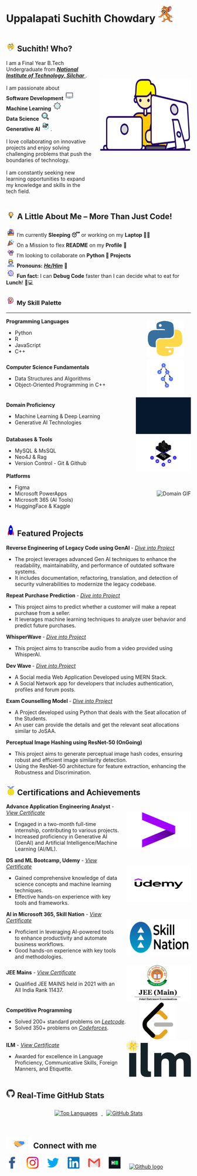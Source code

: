 # Uppalapati Suchith Chowdary&nbsp;<img src="Assets/Jerry_Logo.png" width="45px" height="45px">

<div style="display: flex; align-items: center;">
  <div style="flex: 1;">
    <h2>
      <img alt="Think GIF" src="Assets/think.gif" width="25px" /> Suchith! Who? &nbsp;
    </h2>
    <p>
      I am a Final Year B.Tech Undergraduate from 
      <a href="http://www.nits.ac.in"> <b> <em>National Institute of Technology, Silchar</em> </b></a>.  
      <br><br>
      I am passionate about  <br>
      <b>Software Development</b> <img src="Assets/Software_PC.gif" width="25px">  <br>
      <b>Machine Learning</b> <img src="Assets/Settings.gif" width="25px">  <br>
      <b>Data Science</b> <img src="Assets/analysis.gif" width="25px"> <br>
      <b>Generative AI <img src="Assets/artificial-intelligence.gif" width="25px"></b>.  
      <br><br>
      I love collaborating on innovative projects and enjoy solving challenging problems that push the boundaries of technology.  
      <br><br>
      I am constantly seeking new learning opportunities to expand my knowledge and skills in the tech field.
    </p>
  </div>
  <div>
    <img alt="Designer GIF" src="Assets/Designer.gif" width="250" height="200" style="margin-left: 20px;" />
  </div>
</div>

##  <img alt="GIF" src="Assets/light-bulb.gif" width="25px" height="25px" /> **A Little About Me – More Than Just Code!**
<p>
    <img alt="GIF" src="Assets/president.gif" width="25px" /> I’m currently <b>Sleeping 😴</b> or working on my <b>Laptop 👨‍💻</b>
    <br>
    <img alt="GIF" src="Assets/confetti.gif" width="25px" /> On a Mission to flex <b>README</b> on my <b>Profile</b> 💪
    <br>
    <img alt="GIF" src="Assets/collaboration.gif" width="25px" /> I’m looking to collaborate on <b>Python 🐍 Projects</b>
    <br>
    <img alt="GIF" src="Assets/avatar.gif" width="25px" /> <b>Pronouns:</b> <a href="https://pronoun.is/he"><b><em>He/Him</em></b></a> 🧔
    <br>
    <img alt="GIF" src="Assets/disco-ball.gif" width="25px" /> <b>Fun fact:</b> I can <b>Debug Code</b> faster than I can decide what to eat for <b>Lunch</b>! 🍕💻
</p>

###  <img alt="GIF" src="Assets/creative-thinking.gif" width="25px" /> **My Skill Palette**
<hr>
<p>

<div style="display: flex; align-items: center;">
  <div style="flex: 1;">
    <b>Programming Languages</b>
      <ul>
          <li>Python</li>
          <li>R</li>
          <li>JavaScript</li>
          <li>C++</li>
      </ul>
  </div>
  <div>
      <img src="Assets/Python.webp" alt="Python GIF" width="100" height="100" style="margin-right: 20px;margin-left: 20px;"/>
  </div>
</div>

<div style="display: flex; align-items: center;">
  <div style="flex: 1;">
    <b>Computer Science Fundamentals</b>
    <ul>
        <li>Data Structures and Algorithms</li>
        <li>Object-Oriented Programming in C++</li>
    </ul>
  </div>
  <div>
      <img src="Assets/Data_Structure.gif" alt="Data Structure GIF" width="100" height="100" style="margin-left: 20px;margin-right: 20px" />
  </div>
</div>

<div style="display: flex; align-items: center;">
  <div style="flex: 1;">
    <b>Domain Proficiency</b>
    <ul>
        <li>Machine Learning & Deep Learning</li>
        <li>Generative AI Technologies</li>
    </ul>
  </div>
  <div>
      <img src="Assets/Data_Science.webp" alt="Domain GIF" width="150" height="100" style="margin-left: 20px;" />
  </div>
</div>

<div style="display: flex; align-items: center;">
  <div style="flex: 1;">
    <b>Databases & Tools</b>
    <ul>
        <li>MySQL & MsSQL</li>
        <li>Neo4J & Rag</li>
        <li>Version Control - Git & Github</li>
    </ul>
  </div>
  <div>
      <img src="Assets/SQL.gif" alt="Database GIF" width="150" height="100" style="margin-left: 20px;" />
  </div>
</div>

<div style="display: flex; align-items: center;">
  <div style="flex: 1;">
    <b>Platforms</b>
    <ul>
        <li>Figma</li>
        <li>Microsoft PowerApps</li>
        <li>Microsoft 365 (AI Tools)</li>
        <li>HuggingFace & Kaggle</li>
    </ul>
  </div>
  <div>
      <img src="Assets/figma.gif" alt="Domain GIF" width="150" height="100" style="margin-left: 20px;" />
  </div>
</div>

</p>

##  <img alt="GIF" src="Assets/Rocket.gif" width="25px" /> **Featured Projects**
<p>

<b> Reverse Engineering of Legacy Code using GenAI </b> - <a href="https://github.com/Suchith-2002/Reverse-Engineering-Legacy-Code"> <u><em> Dive into Project </em></u> </a>
- The project leverages advanced Gen AI techniques to enhance the readability, maintainability, and performance of outdated software systems.
- It includes documentation, refactoring, translation, and detection of security vulnerabilities to modernize the legacy codebase.

<b> Repeat Purchase Prediction </b> - <a href="https://github.com/Suchith-2002/Repeat-Purchase-Prediction"> <u><em> Dive into Project </em></u> </a>
- This project aims to predict whether a customer will make a repeat purchase from a seller.
- It leverages machine learning techniques to analyze user behavior and predict future purchases.

<b> WhisperWave </b> - <a href="https://github.com/Suchith-2002/WhisperWave"> <u><em> Dive into Project </em></u> </a>
- This project aims to transcribe audio from a video provided using WhisperAI.

<b> Dev Wave </b> - <a href="https://github.com/Suchith-2002/Dev-Wave"> <u><em> Dive into Project </em></u> </a>
- A Social media Web Application Developed using MERN Stack.
- A Social Network app for developers that includes authentication, profiles and forum posts.

<b> Exam Counselling Model </b> - <a href="https://github.com/Suchith-2002/Exam-Counselling-Model"> <u><em> Dive into Project </em></u> </a>
- A Project developed using Python that deals with the Seat allocation of the Students.
- An user can provide the details and get the relevant seat allocations similar to JoSAA.

<b> Perceptual Image Hashing using ResNet-50 (OnGoing) </b>
- This project aims to generate perceptual image hash codes, ensuring robust and efficient image similarity detection.
- Using the ResNet-50 architecture for feature extraction, enhancing the Robustness and Discrimination.

</p>

##  <img alt="GIF" src="Assets/Medal.gif" width="25px" /> **Certifications and Achievements**
<p>
<div style="display: flex; align-items: center;">
  <div style="flex: 1;">
    <b>Advance Application Engineering Analyst</b> - <a href="https://drive.google.com/file/d/1uOzXsh1KLkYmcteosHzDawBRLhDjksGS/view?usp=sharing"> <u><em> View Certificate </em></u> </a>
    <ul>
        <li>Engaged in a two-month full-time internship, contributing to various projects.</li>
        <li>Increased proficiency in Generative AI (GenAI) and Artificial Intelligence/Machine Learning (AI/ML).</li>
    </ul>
  </div>
  <div>
      <a href="https://www.accenture.com/us-en"><img src="Assets/Accenture-Emblem.png" alt="Accenture GIF" width="175" height="100" style="margin-left: 20px;" /></a>
  </div>
</div>

<div style="display: flex; align-items: center;">
  <div style="flex: 1;">
    <b>DS and ML Bootcamp, Udemy</b> - <a href="https://drive.google.com/file/d/1qWndDDh2HXZvx7hcG3qHKparFz7jbFg_/view?usp=sharing"> <u><em> View Certificate </em></u> </a>
    <ul>
        <li>Gained comprehensive knowledge of data science concepts and machine learning techniques.</li>
        <li>Effective hands-on experience with key tools and frameworks.</li>
    </ul>
  </div>
  <div>
      <a href="https://www.udemy.com/course/python-for-data-science-and-machine-learning-bootcamp/?srsltid=AfmBOool3d0ite3zHfBvMa4SGNkPxBnA8EfyAEd1QdrJ4K7fIx5j8IDG&couponCode=LEARNNOWPLANS"><img src="Assets/Udemy_Logo.png" alt="Udemy GIF" width="175" height="100" style="margin-left: 20px;" /></a>
  </div>
</div>

<div style="display: flex; align-items: center;">
  <div style="flex: 1;">
    <b>AI in Microsoft 365, Skill Nation</b> - <a href="https://drive.google.com/file/d/1tOBli_JOYbuaxxXiyWETRvPwUwXj65WV/view?usp=sharing"> <u><em> View Certificate </em></u> </a>
    <ul>
        <li>Proficient in leveraging AI-powered tools to enhance productivity and automate business workflows.</li>
        <li>Good hands-on experience with key tools and methodologies.</li>
    </ul>
  </div>
  <div>
      <a href="https://skillnation.ai/workshops/"><img src="Assets/Skill_Nation.png" alt="Skill Nation PNG" width="175" height="100" style="margin-left: 20px;" /></a>
  </div>
</div>

<div style="display: flex; align-items: center;">
  <div style="flex: 1;">
    <b>JEE Mains</b> - <a href="https://drive.google.com/file/d/1s9s8LpfYFWRWyvL2lRRe_YBJj_JjI0L-/view?usp=sharing"> <u><em> View Certificate </em></u> </a>
    <ul>
        <li>Qualified JEE MAINS held in 2021 with an All India Rank 11437.</li>
    </ul>
  </div>
  <div>
      <a href="https://jeemain.nta.nic.in"><img src="Assets/JEE_Logo.jpg" alt="JEE Logo JPG" width="175" height="100" style="margin-left: 20px;" /></a>
  </div>
</div>

<div style="display: flex; align-items: center;">
  <div style="flex: 1;">
    <b>Competitive Programming</b>
    <ul>
        <li>Solved 200+ standard problems on <a href="https://leetcode.com/u/Suchith_U/"><u><em>Leetcode</em></u></a>.</li>
        <li>Solved 350+ problems on <a href="https://codeforces.com/profile/Suchith_1124"><u><em>Codeforces</em></u></a>.</li>
    </ul>
  </div>
  <div>
      <a href="https://leetcode.com/u/"><img src="Assets/Leetcode_Logo.webp" alt="Leetcode Webp" width="100" height="100" style="margin-left: 20px; margin-right: 40px;" /></a>
  </div>
</div>

<div style="display: flex; align-items: center;">
  <div style="flex: 1;">
    <b>ILM</b> - <a href="https://drive.google.com/file/d/1tOBli_JOYbuaxxXiyWETRvPwUwXj65WV/view?usp=sharing"> <u><em> View Certificate </em></u> </a>
    <ul>
        <li>Awarded for excellence in Language Proficiency, Communicative Skills, Foreign Manners, and Etiquette.</li>
    </ul>
  </div>
  <div>
      <a href="https://ilm-india.com"><img src="Assets/ILM_Logo.png" alt="ILM Logo PNG" width="175" height="100" style="margin-left: 20px;" /></a>
  </div>
</div>
</p>

## <img alt="Github GIF" src="Assets/Github_Logo.webp" width="25px" /> **Real-Time GitHub Stats**

<div align="center">
  <a href="https://github.com/Suchith-2002">
    <img src="https://github-readme-stats.vercel.app/api/top-langs/?username=Suchith-2002&theme=radical" alt="Top Languages" style="margin: 10px;"/>
  </a>

  <a href="https://github.com/Suchith-2002">
    <img src="https://github-readme-stats.vercel.app/api?username=Suchith-2002&show_icons=true&theme=dark&line_height=27" alt="GitHub Stats" style="margin: 10px;"/>
  </a>
</div>
<br>

## <img src="Assets/Handshake.gif" height="32px"> Connect with me

[<img src="Assets/FaceBook_SVg.svg" alt="instagram logo" width="32" style="margin-right: 20px;">](https://www.instagram.com/suchith_u/) 
[<img src="Assets/Instagram.svg" alt="instagram logo" width="32" style="margin-right: 20px;">](https://www.instagram.com/suchith_u/) 
[<img src="Assets/Twitter.svg" alt="Twitter Logo" width="32" style="margin-right: 20px;">](https://x.com/suchith_u) 
[<img src="Assets/Linkedin.svg" alt="Linkedin Logo" width="32" style="margin-right: 20px;">](https://www.linkedin.com/in/suchith-uppalapati-19b672255/) 
[<img src="Assets/Gmail.svg" alt="Gmail logo" width="32"  style="margin-right: 20px;">](mailto:suchith.uppalapati@gmail.com)
[<img src="Assets/HackerRank.svg" alt="HackerRank Logo" width="32" style="margin-right: 20px;">](https://www.hackerrank.com/profile/Suchith_1124) 
[<img src="https://cdn.svgporn.com/logos/github-icon.svg" alt="Github logo" width="32" style="margin-right: 20px;">](https://github.com/Suchith-2002) 
